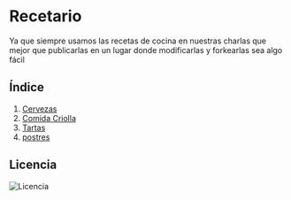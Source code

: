 Recetario
=========

Ya que siempre usamos las recetas de cocina en nuestras charlas que mejor que publicarlas en un lugar donde modificarlas y forkearlas sea algo fácil

## Índice
1. [Cervezas](https://github.com/alvarmaciel/recetario/tree/master/Cervezas)
2. [Comida Criolla](https://github.com/alvarmaciel/recetario/tree/master/Criolla)
3. [Tartas](https://github.com/alvarmaciel/recetario/tree/master/Tartas)
4. [postres](https://github.com/vdifiore/recetario/tree/master/postres)

## Licencia
![Licencia](http://es.creativecommons.org/blog/wp-content/uploads/2013/04/by-nc-sa.eu_petit.png "Licencia")
